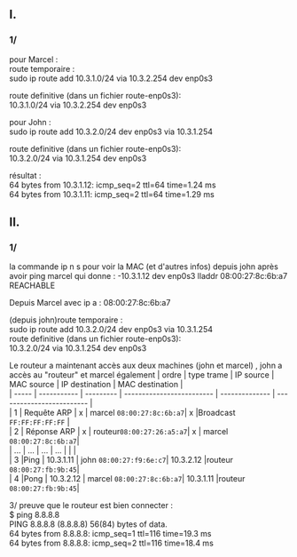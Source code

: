 ## I.
### 1/
pour Marcel :  
route temporaire :  
sudo ip route add 10.3.1.0/24 via 10.3.2.254 dev enp0s3  

route definitive (dans un fichier route-enp0s3):  
 10.3.1.0/24 via 10.3.2.254 dev enp0s3  

pour John :  
sudo ip route add 10.3.2.0/24 dev enp0s3 via 10.3.1.254  

route definitive (dans un fichier route-enp0s3):  
10.3.2.0/24 via 10.3.1.254 dev enp0s3  

résultat :  
64 bytes from 10.3.1.12: icmp_seq=2 ttl=64 time=1.24 ms  
64 bytes from 10.3.1.11: icmp_seq=2 ttl=64 time=1.29 ms  

## II.
### 1/
la commande ip n s pour voir la MAC (et d'autres infos) depuis john après avoir ping marcel qui donne :
-10.3.1.12 dev enp0s3 lladdr 08:00:27:8c:6b:a7 REACHABLE 

Depuis Marcel avec ip a : 08:00:27:8c:6b:a7

(depuis john)route temporaire :  
sudo ip route add 10.3.2.0/24 dev enp0s3 via 10.3.1.254  
route definitive (dans un fichier route-enp0s3):  
 10.3.2.0/24 via 10.3.1.254 dev enp0s3 

Le routeur a maintenant accès aux deux machines (john et marcel) , john a accès au "routeur" et marcel également
| ordre | type trame  | IP source | MAC source                | IP destination | MAC destination           |  
| ----- | ----------- | --------- | ------------------------- | -------------- | ------------------------- |  
| 1     | Requête ARP | x         | marcel `08:00:27:8c:6b:a7`| x              |Broadcast `FF:FF:FF:FF:FF` |  
| 2     | Réponse ARP | x         | routeur`08:00:27:26:a5:a7`| x              | marcel `08:00:27:8c:6b:a7`|  
| ...   | ...         | ...       | ...                       |                |                           |  
| 3     |Ping         | 10.3.1.11 | john   `08:00:27:f9:6e:c7`|  10.3.2.12     |routeur `08:00:27:fb:9b:45`|  
| 4     |Pong         | 10.3.2.12 | marcel `08:00:27:8c:6b:a7`|  10.3.1.11     |routeur `08:00:27:fb:9b:45`|  

 3/ 
preuve que le routeur est bien connecter :  
$ ping 8.8.8.8  
PING 8.8.8.8 (8.8.8.8) 56(84) bytes of data.  
64 bytes from 8.8.8.8: icmp_seq=1 ttl=116 time=19.3 ms  
64 bytes from 8.8.8.8: icmp_seq=2 ttl=116 time=18.4 ms  